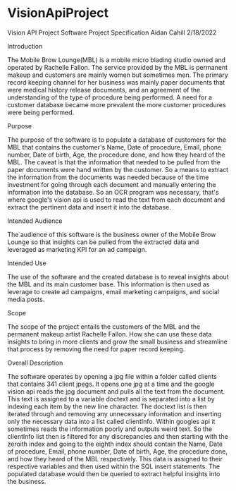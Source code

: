 # VisionApiProject
Vision API Project
Software Project Specification
Aidan Cahill
2/18/2022

Introduction

The Mobile Brow Lounge(MBL) is a mobile micro blading studio owned and operated by Rachelle Fallon. 
The service provided by the MBL is permanent makeup and customers are mainly women but sometimes men. 
The primary record keeping channel for her business was mainly paper documents that were medical history 
release documents, and an agreement of the understanding of the type of procedure being performed. 
A need for a customer database became more prevalent the more customer procedures were being performed.

Purpose

The purpose of the software is to populate a database of customers for the MBL that contains the customer's Name, 
Date of procedure, Email, phone number, Date of birth, Age, the procedure done, and how they heard of the MBL. 
The caveat is that the information that needed to be pulled from the paper documents were hand written by the customer. 
So a means to extract the information from the documents was needed because of the time investment for going through each 
document and manually entering the information into the database. So an OCR program was necessary, that's where google's 
vision api is used to read the text from each document and extract the pertinent data and insert it into the database. 

Intended Audience

The audience of this software is the business owner of the Mobile Brow Lounge so that insights can be pulled from the 
extracted data and leveraged as marketing KPI for an ad campaign. 

Intended Use

The use of the software and the created database is to reveal insights about the MBL and its main customer base. 
This information is then used as leverage to create ad campaigns, email marketing campaigns, and social media posts. 

Scope

The scope of the project entails the customers of the MBL and the permanent makeup artist Rachelle Fallon. 
How she can use these data insights to bring in more clients and grow the small business and streamline that 
process by removing the need for paper record keeping.

Overall Description

The software operates by opening a jpg file within a folder called clients that contains 341 client jpegs. 
It opens one jpg at a time and the google vision api reads the jpg document and pulls all the text from the document. 
This text is assigned to a variable doctext and is separated into a list by indexing each item by the new line character. 
The doctext list is then iterated through and removing any unnecessary information and inserting only the necessary data into 
a list called clientInfo. Within googles api it sometimes reads the information poorly and outputs weird text. So the clientInfo 
list then is filtered for any discrepancies and then starting with the zeroith index and going to the eighth index should contain 
the Name, Date of procedure, Email, phone number, Date of birth, Age, the procedure done, and how they heard of the MBL respectively. 
This data is assigned to their respective variables and then used within the SQL insert statements. The populated database would then be queried to 
extract helpful insights into the business. 
